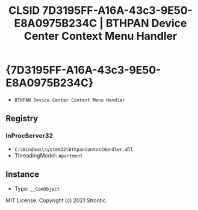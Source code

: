 ﻿---
title: "CLSID 7D3195FF-A16A-43c3-9E50-E8A0975B234C | BTHPAN Device Center Context Menu Handler"
excerpt: What is COM-Object CLSID 7D3195FF-A16A-43c3-9E50-E8A0975B234C?
---

# {7D3195FF-A16A-43c3-9E50-E8A0975B234C}

* `BTHPAN Device Center Context Menu Handler`

## Registry


### InProcServer32

* `C:\Windows\system32\BthpanContextHandler.dll`
* ThreadingModel: `Apartment`

## Instance

* Type: `__ComObject`

MIT License. Copyright (c) 2021 Strontic.


